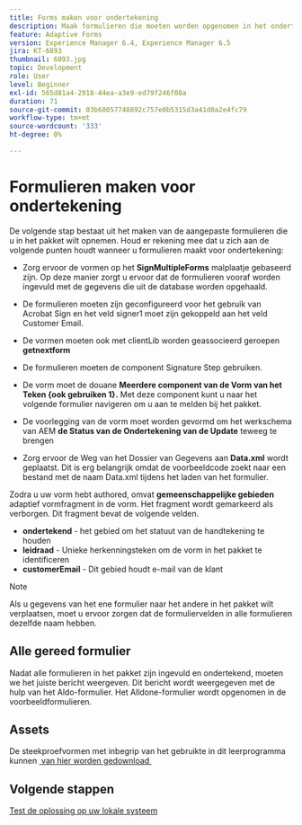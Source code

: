 ```yaml
---
title: Forms maken voor ondertekening
description: Maak formulieren die moeten worden opgenomen in het ondertekeningspakket.
feature: Adaptive Forms
version: Experience Manager 6.4, Experience Manager 6.5
jira: KT-6893
thumbnail: 6893.jpg
topic: Development
role: User
level: Beginner
exl-id: 565d81a4-2918-44ea-a3e9-ed79f246f08a
duration: 71
source-git-commit: 03b68057748892c757e0b5315d3a41d0a2e4fc79
workflow-type: tm+mt
source-wordcount: '333'
ht-degree: 0%

---
```


# Formulieren maken voor ondertekening

De volgende stap bestaat uit het maken van de aangepaste formulieren die u in het pakket wilt opnemen. Houd er rekening mee dat u zich aan de volgende punten houdt wanneer u formulieren maakt voor ondertekening:

* Zorg ervoor de vormen op het **SignMultipleForms** malplaatje gebaseerd zijn. Op deze manier zorgt u ervoor dat de formulieren vooraf worden ingevuld met de gegevens die uit de database worden opgehaald.

* De formulieren moeten zijn geconfigureerd voor het gebruik van Acrobat Sign en het veld signer1 moet zijn gekoppeld aan het veld Customer Email.
* De vormen moeten ook met clientLib worden geassocieerd geroepen **getnextform**
* De formulieren moeten de component Signature Step gebruiken.
* De vorm moet de douane **Meerdere component van de Vorm van het Teken {ook gebruiken 1}.** Met deze component kunt u naar het volgende formulier navigeren om u aan te melden bij het pakket.
* De voorlegging van de vorm moet worden gevormd om het werkschema van AEM **de Status van de Ondertekening van de Update** teweeg te brengen
* Zorg ervoor de Weg van het Dossier van Gegevens aan **Data.xml** wordt geplaatst. Dit is erg belangrijk omdat de voorbeeldcode zoekt naar een bestand met de naam Data.xml tijdens het laden van het formulier.

Zodra u uw vorm hebt authored, omvat **gemeenschappelijke gebieden** adaptief vormfragment in de vorm. Het fragment wordt gemarkeerd als verborgen. Dit fragment bevat de volgende velden.

* **ondertekend** - het gebied om het statuut van de handtekening te houden
* **leidraad** - Unieke herkenningsteken om de vorm in het pakket te identificeren
* **customerEmail** - Dit gebied houdt e-mail van de klant



>[!NOTE]
>Als u gegevens van het ene formulier naar het andere in het pakket wilt verplaatsen, moet u ervoor zorgen dat de formuliervelden in alle formulieren dezelfde naam hebben.

## Alle gereed formulier

Nadat alle formulieren in het pakket zijn ingevuld en ondertekend, moeten we het juiste bericht weergeven. Dit bericht wordt weergegeven met de hulp van het Aldo-formulier. Het Alldone-formulier wordt opgenomen in de voorbeeldformulieren.

## Assets

De steekproefvormen met inbegrip van het gebruikte in dit leerprogramma kunnen [&#x200B; van hier worden gedownload &#x200B;](assets/forms-for-signing.zip)

## Volgende stappen

[Test de oplossing op uw lokale systeem](./testing-and-trouble-shooting.md)

